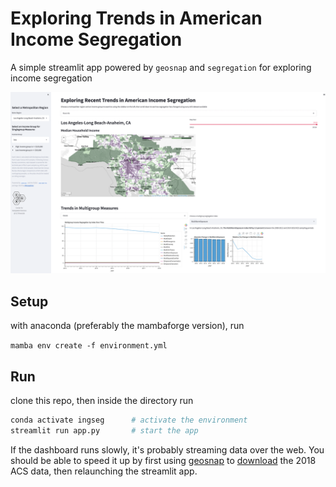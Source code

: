 # Exploring Trends in American Income Segregation

A simple streamlit app powered by `geosnap` and `segregation` for exploring income segregation

![dashboard screenshot](data/incseg_app_demo.png)


## Setup

with anaconda (preferably the mambaforge version), run

`mamba env create -f environment.yml`

## Run

clone this repo, then inside the directory run

```bash
conda activate ingseg      # activate the environment
streamlit run app.py       # start the app
```

If the dashboard runs slowly, it's probably streaming data over the web. You should be able to speed it up by first using [geosnap](https://github.com/spatialucr/geosnap) to [download](https://spatialucr.github.io/geosnap/generated/geosnap.io.store_acs.html#geosnap.io.store_acs) the 2018 ACS data, then relaunching the streamlit app.

